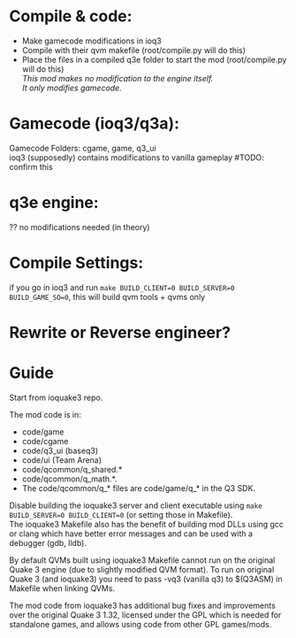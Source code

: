 # Compile & code:
  - Make gamecode modifications in ioq3  
  - Compile with their qvm makefile (root/compile.py will do this)  
  - Place the files in a compiled q3e folder to start the mod (root/compile.py will do this)  
_This mod makes no modification to the engine itself._  
_It only modifies gamecode._  

# Gamecode (ioq3/q3a): 
  Gamecode Folders: cgame, game, q3_ui  
  ioq3 (supposedly) contains modifications to vanilla gameplay    #TODO: confirm this  

# q3e engine:
  ?? no modifications needed (in theory)  

# Compile Settings:
if you go in ioq3 and run `make BUILD_CLIENT=0 BUILD_SERVER=0 BUILD_GAME_SO=0`, this will build qvm tools + qvms only

# Rewrite or Reverse engineer?  

# Guide
Start from ioquake3 repo.

The mod code is in:
- code/game  
- code/cgame  
- code/q3_ui (baseq3)
- code/ui (Team Arena)  
- code/qcommon/q_shared.*
- code/qcommon/q_math.*.
- The code/qcommon/q_* files are code/game/q_* in the Q3 SDK.

Disable building the ioquake3 server and client executable using `make BUILD_SERVER=0 BUILD_CLIENT=0` (or setting those in Makefile).  
The ioquake3 Makefile also has the benefit of building mod DLLs using gcc or clang which have better error messages and can be used with a debugger (gdb, lldb).

By default QVMs built using ioquake3 Makefile cannot run on the original Quake 3 engine (due to slightly modified QVM format). To run on original Quake 3 (and ioquake3) you need to pass -vq3 (vanilla q3) to $(Q3ASM) in Makefile when linking QVMs.

The mod code from ioquake3 has additional bug fixes and improvements over the original Quake 3 1.32, licensed under the GPL which is needed for standalone games, and allows using code from other GPL games/mods. 